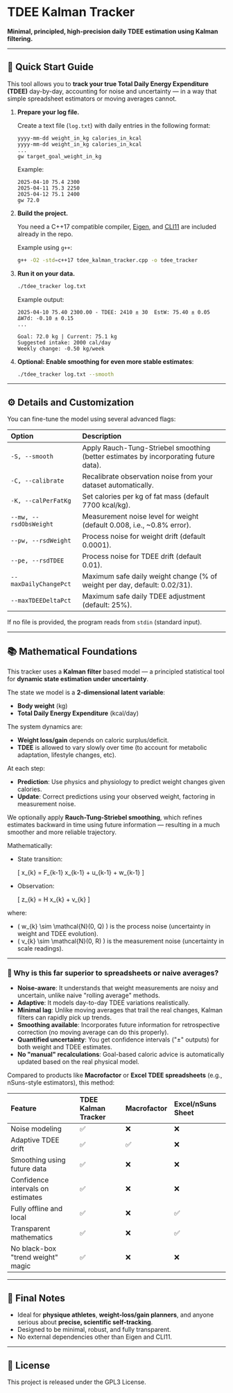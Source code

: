 # TDEE Kalman Tracker

**Minimal, principled, high-precision daily TDEE estimation using Kalman filtering.**

---

## 🚀 Quick Start Guide

This tool allows you to **track your true Total Daily Energy Expenditure (TDEE)** day-by-day, accounting for noise and uncertainty — in a way that simple spreadsheet estimators or moving averages cannot.

1. **Prepare your log file.**
   
   Create a text file (`log.txt`) with daily entries in the following format:

   ```
   yyyy-mm-dd weight_in_kg calories_in_kcal
   yyyy-mm-dd weight_in_kg calories_in_kcal
   ...
   gw target_goal_weight_in_kg
   ```

   Example:
   ```
   2025-04-10 75.4 2300
   2025-04-11 75.3 2250
   2025-04-12 75.1 2400
   gw 72.0
   ```

2. **Build the project.**

   You need a C++17 compatible compiler, [Eigen](https://eigen.tuxfamily.org/), and [CLI11](https://github.com/CLIUtils/CLI11) are included already in the repo.

   Example using `g++`:
   ```bash
   g++ -O2 -std=c++17 tdee_kalman_tracker.cpp -o tdee_tracker
   ```

3. **Run it on your data.**
   
   ```bash
   ./tdee_tracker log.txt
   ```

   Example output:
   ```
   2025-04-10 75.40 2300.00 - TDEE: 2410 ± 30  EstW: 75.40 ± 0.05  ΔW7d: -0.10 ± 0.15
   ...
   
   Goal: 72.0 kg | Current: 75.1 kg
   Suggested intake: 2000 cal/day
   Weekly change: -0.50 kg/week
   ```

4. **Optional: Enable smoothing for even more stable estimates**:

   ```bash
   ./tdee_tracker log.txt --smooth
   ```

---

## ⚙️ Details and Customization

You can fine-tune the model using several advanced flags:

| Option                         | Description |
| :----------------------------- | :---------- |
| `-S, --smooth`                  | Apply Rauch-Tung-Striebel smoothing (better estimates by incorporating future data). |
| `-C, --calibrate`               | Recalibrate observation noise from your dataset automatically. |
| `-K, --calPerFatKg`             | Set calories per kg of fat mass (default 7700 kcal/kg). |
| `--mw, --rsdObsWeight`          | Measurement noise level for weight (default 0.008, i.e., ~0.8% error). |
| `--pw, --rsdWeight`             | Process noise for weight drift (default 0.0001). |
| `--pe, --rsdTDEE`               | Process noise for TDEE drift (default 0.01). |
| `--maxDailyChangePct`           | Maximum safe daily weight change (% of weight per day, default: 0.02/31). |
| `--maxTDEEDeltaPct`             | Maximum safe daily TDEE adjustment (default: 25%). |

If no file is provided, the program reads from `stdin` (standard input).

---

## 📚 Mathematical Foundations

This tracker uses a **Kalman filter** based model — a principled statistical tool for **dynamic state estimation under uncertainty**.

The state we model is a **2-dimensional latent variable**:

- **Body weight** (kg)
- **Total Daily Energy Expenditure** (kcal/day)

The system dynamics are:
- **Weight loss/gain** depends on caloric surplus/deficit.
- **TDEE** is allowed to vary slowly over time (to account for metabolic adaptation, lifestyle changes, etc).

At each step:
- **Prediction**: Use physics and physiology to predict weight changes given calories.
- **Update**: Correct predictions using your observed weight, factoring in measurement noise.

We optionally apply **Rauch-Tung-Striebel smoothing**, which refines estimates backward in time using future information — resulting in a much smoother and more reliable trajectory.

Mathematically:

- State transition:
  
  \[
  x_{k} = F_{k-1} x_{k-1} + u_{k-1} + w_{k-1}
  \]

- Observation:

  \[
  z_{k} = H x_{k} + v_{k}
  \]

where:
- \( w_{k} \sim \mathcal{N}(0, Q) \) is the process noise (uncertainty in weight and TDEE evolution).
- \( v_{k} \sim \mathcal{N}(0, R) \) is the measurement noise (uncertainty in scale readings).

---

### 🚀 Why is this far superior to spreadsheets or naive averages?

- **Noise-aware**: It understands that weight measurements are noisy and uncertain, unlike naive "rolling average" methods.
- **Adaptive**: It models day-to-day TDEE variations realistically.
- **Minimal lag**: Unlike moving averages that trail the real changes, Kalman filters can rapidly pick up trends.
- **Smoothing available**: Incorporates future information for retrospective correction (no moving average can do this properly).
- **Quantified uncertainty**: You get confidence intervals ("±" outputs) for both weight and TDEE estimates.
- **No "manual" recalculations**: Goal-based caloric advice is automatically updated based on the real physical model.

Compared to products like **Macrofactor** or **Excel TDEE spreadsheets** (e.g., nSuns-style estimators), this method:

| Feature                          | TDEE Kalman Tracker | Macrofactor | Excel/nSuns Sheet |
| :------------------------------- | :------------------ | :--------- | :--------------- |
| Noise modeling                   | ✅ | ❌ | ❌ |
| Adaptive TDEE drift               | ✅ | ✅ | ❌ |
| Smoothing using future data       | ✅ | ❌ | ❌ |
| Confidence intervals on estimates | ✅ | ❌ | ❌ |
| Fully offline and local           | ✅ | ❌ | ✅ |
| Transparent mathematics           | ✅ | ❌ | ✅ |
| No black-box "trend weight" magic | ✅ | ❌ | ❌ |

---

## 🧠 Final Notes

- Ideal for **physique athletes**, **weight-loss/gain planners**, and anyone serious about **precise, scientific self-tracking**.
- Designed to be minimal, robust, and fully transparent.
- No external dependencies other than Eigen and CLI11.

---

## 📜 License

This project is released under the GPL3 License.
